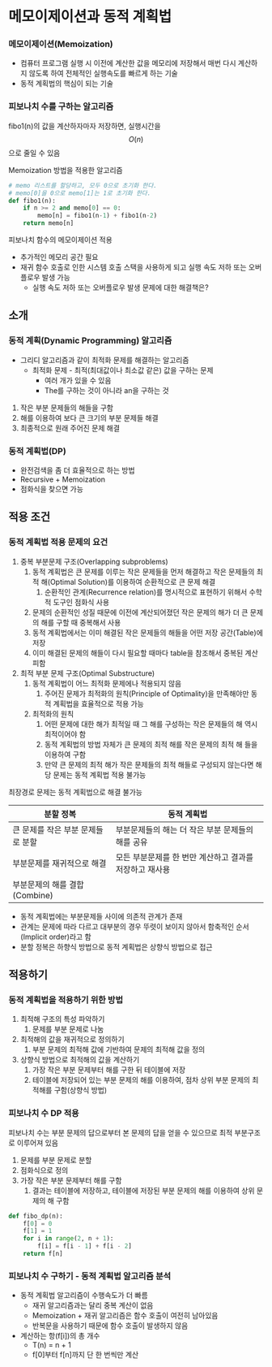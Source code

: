 # 메모이제이션과 동적 계획법

### 메모이제이션(Memoization)

- 컴퓨터 프로그램 실행 시 이전에 계산한 값을 메모리에 저장해서 매번 다시 계산하지 않도록 하여 전체적인 실행속도를 빠르게 하는 기술
- 동적 계획법의 핵심이 되는 기술

### 피보나치 수를 구하는 알고리즘

 fibo1(n)의 값을 계산하자마자 저장하면, 실행시간을 $$ O(n) $$으로 줄일 수 있음

Memoization  방법을 적용한 알고리즘

~~~python
# memo 리스트를 할당하고, 모두 0으로 초기화 한다.
# memo[0]을 0으로 memo[1]는 1로 초기화 한다.
def fibo1(n):
    if n >= 2 and memo[0] == 0:
        memo[n] = fibo1(n-1) + fibo1(n-2)
    return memo[n]
~~~

피보나치 함수의 메모이제이션 적용

- 추가적인 메모리 공간 필요
- 재귀 함수 호출로 인한 시스템 호출 스택을 사용하게 되고 실행 속도 저하 또는 오버플로우 발생 가능
  - 실행 속도 저하 또는 오버플로우 발생 문제에 대한 해결책은?

## 소개

### 동적 계획(Dynamic Programming) 알고리즘

- 그리디 알고리즘과 같이 최적화 문제를 해결하는 알고리즘
  - 최적화 문제 - 최적(최대값이나 최소값 같은) 값을 구하는 문제
    - 여러 개가 있을 수 있음
    -  The를 구하는 것이 아니라 an을 구하는 것

1. 작은 부분 문제들의 해들을 구함
2. 해를 이용하여 보다 큰 크기의 부분 문제들 해결
3. 최종적으로 원래 주어진 문제 해결

### 동적 계획법(DP)

- 완전검색을 좀 더 효율적으로 하는 방법
- Recursive + Memoization
- 점화식을 찾으면 가능

## 적용 조건

### 동적 계획법 적용 문제의 요건

1. 중복 부분문제 구조(Overlapping subproblems)
   1. 동적 계획법은 큰 문제를 이루는 작은 문제들을 먼저 해결하고 작은 문제들의 최적 해(Optimal Solution)를 이용하여 순환적으로 큰 문제 해결
      1. 순환적인 관계(Recurrence relation)를 명시적으로 표현하기 위해서 수학적 도구인 점화식 사용
   2. 문제의 순환적인 성질 때문에 이전에 계산되어졌던 작은 문제의 해가 더 큰 문제의 해를 구할 때 중복해서 사용
   3. 동적 계획법에서는 이미 해결된 작은 문제들의 해들을 어떤 저장 공간(Table)에 저장
   4. 이미 해결된 문제의 해들이 다시 필요할 때마다 table을 참조해서 중복된 계산 피함
2. 최적 부분 문제 구조(Optimal Substructure)
   1. 동적 계획법이 어느 최적화 문제에나 적용되지 않음 
      1. 주어진 문제가 최적화의 원칙(Principle of Optimality)을 만족해야만 동적 계획법을 효율적으로 적용 가능
   2. 최적화의 원칙
      1. 어떤 문제에 대한 해가 최적일 때 그 해를 구성하는 작은 문제들의 해 역시 최적이어야 함
      2. 동적 계획법의 방법 자체가 큰 문제의 최적 해를 작은 문제의 최적 해 들을 이용하여 구함
      3. 만약 큰 문제의 최적 해가 작은 문제들의 최적 해들로 구성되지 않는다면 해당 문제는 동적 계획법 적용 불가능

최장경로 문제는 동적 계획법으로 해결 불가능

| 분할 정복                         | 동적 계획법                                             |
| --------------------------------- | ------------------------------------------------------- |
| 큰 문제를 작은 부분 문제들로 분할 | 부분문제들의 해는 더 작은 부분 문제들의 해를 공유       |
| 부분문제를 재귀적으로 해결        | 모든 부분문제를 한 번만 계산하고 결과를 저장하고 재사용 |
| 부분문제의 해를 결합(Combine)     |                                                         |

- 동적 계획법에는 부분문제들 사이에 의존적 관계가 존재
- 관계는 문제에 따라 다르고 대부분의 경우 뚜렷이 보이지 않아서 함축적인 순서(Implicit order)라고 함
- 분할 정복은 하향식 방법으로 동적 계획법은 상향식 방법으로 접근

## 적용하기

### 동적 계획법을 적용하기 위한 방법

1. 최적해 구조의 특성 파악하기
   1. 문제를 부분 문제로 나눔
2. 최적해의 값을 재귀적으로 정의하기
   1. 부분 문제의 최적해 값에 기반하여 문제의 최적해 값을 정의
3. 상향식 방법으로 최적해의 값을 계산하기
   1. 가장 작은 부분 문제부터 해를 구한 뒤 테이블에 저장
   2. 테이블에 저장되어 있는 부분 문제의 해를 이용하여, 점차 상위 부분 문제의 최적해를 구함(상향식 방법)

### 피보나치 수 DP 적용

피보나치 수는 부분 문제의 답으로부터 본 문제의 답을 얻을 수 있으므로 최적 부분구조로 이루어져 있음

1. 문제를 부분 문제로 분할
2. 점화식으로 정의
3. 가장 작은 부분 문제부터 해를 구함
   1. 결과는 테이블에 저장하고, 테이블에 저장된 부분 문제의 해를 이용하여 상위 문제의 해 구함

~~~python
def fibo_dp(n):
    f[0] = 0
    f[1] = 1
    for i in range(2, n + 1):
        f[i] = f[i - 1] + f[i - 2]
    return f[n]
~~~

### 피보나치 수 구하기 - 동적 계획법 알고리즘 분석

- 동적 계획법 알고리즘이 수행속도가 더 빠름
  - 재귀 알고리즘과는 달리 중복 계산이 없음
  - Memoization + 재귀 알고리즘은 함수 호출이 여전히 남아있음
  - 반복문을 사용하기 때문에 함수 호출이 발생하지 않음
- 계산하는 항(f[i])의 총 개수
  - T(n) = n + 1
  - f[0]부터 f[n]까지 단 한 번씩만  계산

